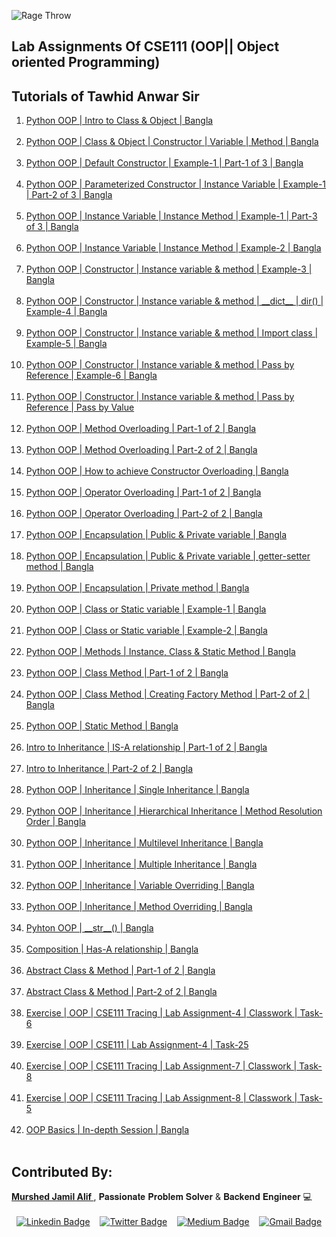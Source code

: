 
![Rage Throw](https://media1.tenor.com/m/borbYQNYXQ4AAAAd/fighting.gif)


<h2>Lab Assignments Of CSE111 (OOP|| Object oriented Programming)</h2>
<h2>Tutorials of Tawhid Anwar Sir</h2>

<ol>
    <li><a href="https://www.youtube.com/embed/lL-b3essU3I">Python OOP | Intro to Class & Object | Bangla</a></li><br>
    <li><a href="https://www.youtube.com/embed/tjwmf6yPHPw">Python OOP | Class & Object | Constructor | Variable | Method | Bangla</a></li><br>
    <li><a href="https://www.youtube.com/embed/GQ3gCBHsGF4">Python OOP | Default Constructor | Example-1 | Part-1 of 3 | Bangla</a></li><br>
    <li><a href="https://www.youtube.com/embed/wL7CBvj0VPo">Python OOP | Parameterized Constructor | Instance Variable | Example-1 | Part-2 of 3 | Bangla</a></li><br>
    <li><a href="https://www.youtube.com/embed/cKwX7pnj_08">Python OOP | Instance Variable | Instance Method | Example-1 | Part-3 of 3 | Bangla</a></li><br>
    <li><a href="https://www.youtube.com/embed/5E1JFH0-wZ8">Python OOP | Instance Variable | Instance Method | Example-2 | Bangla</a></li><br>
    <li><a href="https://www.youtube.com/embed/ezaxnqBkGKI">Python OOP | Constructor | Instance variable & method | Example-3 | Bangla</a></li><br>
    <li><a href="https://www.youtube.com/embed/LeiXhLbi7Qc">Python OOP | Constructor | Instance variable & method | __dict__ | dir() | Example-4 | Bangla</a></li><br>
    <li><a href="https://www.youtube.com/embed/fm3TzaMEzXI">Python OOP | Constructor | Instance variable & method | Import class | Example-5 | Bangla</a></li><br>
    <li><a href="https://www.youtube.com/embed/iDCp8MpoVt4">Python OOP | Constructor | Instance variable & method | Pass by Reference | Example-6 | Bangla</a></li><br>
    <li><a href="https://www.youtube.com/embed/-5kFQ0fn8N0">Python OOP | Constructor | Instance variable & method | Pass by Reference | Pass by Value</a></li><br>
    <li><a href="https://www.youtube.com/embed/IxVgFTIgbfk">Python OOP | Method Overloading | Part-1 of 2 | Bangla</a></li><br>
    <li><a href="https://www.youtube.com/embed/qNvm5AJcxGM">Python OOP | Method Overloading | Part-2 of 2 | Bangla</a></li><br>
    <li><a href="https://www.youtube.com/embed/F2mpfLL4Aos">Python OOP | How to achieve Constructor Overloading | Bangla</a></li><br>
    <li><a href="https://www.youtube.com/embed/L2vovuEndXY">Python OOP | Operator Overloading | Part-1 of 2 | Bangla</a></li><br>
    <li><a href="https://www.youtube.com/embed/UqPmd_m0NbM">Python OOP | Operator Overloading | Part-2 of 2 | Bangla</a></li><br>
    <li><a href="https://www.youtube.com/embed/nNtZN8CzyDU">Python OOP | Encapsulation | Public & Private variable | Bangla</a></li><br>
    <li><a href="https://www.youtube.com/embed/6-jL2EqtaS0">Python OOP | Encapsulation | Public & Private variable | getter-setter method | Bangla</a></li><br>
    <li><a href="https://www.youtube.com/embed/P2UbLoIoReM">Python OOP | Encapsulation | Private method | Bangla</a></li><br>
    <li><a href="https://www.youtube.com/embed/-Ia4m7KbSII">Python OOP | Class or Static variable | Example-1 | Bangla</a></li><br>
    <li><a href="https://www.youtube.com/embed/dUR5DN2CUbg">Python OOP | Class or Static variable | Example-2 | Bangla</a></li><br>
    <li><a href="https://www.youtube.com/embed/X5E5oWQ-vok">Python OOP | Methods | Instance, Class & Static Method | Bangla</a></li><br>
    <li><a href="https://www.youtube.com/embed/Ot1DKjdHx94">Python OOP | Class Method | Part-1 of 2 | Bangla</a></li><br>
    <li><a href="https://www.youtube.com/embed/0bVuyweqd68">Python OOP | Class Method | Creating Factory Method | Part-2 of 2 | Bangla</a></li><br>
    <li><a href="https://www.youtube.com/embed/7jHe2-nfegA">Python OOP | Static Method | Bangla</a></li><br>
    <li><a href="https://www.youtube.com/embed/iPaPFXh8Oqo">Intro to Inheritance | IS-A relationship | Part-1 of 2 | Bangla</a></li><br>
    <li><a href="https://www.youtube.com/embed/bpB7lSV91PY">Intro to Inheritance | Part-2 of 2 | Bangla</a></li><br>
    <li><a href="https://www.youtube.com/embed/iFOpz3SO7vc">Python OOP | Inheritance | Single Inheritance | Bangla</a></li><br>
    <li><a href="https://www.youtube.com/embed/PJ51Rj-dOmU">Python OOP | Inheritance | Hierarchical Inheritance | Method Resolution Order | Bangla</a></li><br>
    <li><a href="https://www.youtube.com/embed/wcYZ5w9J2-c">Python OOP | Inheritance | Multilevel Inheritance | Bangla</a></li><br>
    <li><a href="https://www.youtube.com/embed/fQIu5-R_IKA">Python OOP | Inheritance | Multiple Inheritance | Bangla</a></li><br>
    <li><a href="https://www.youtube.com/embed/9PIY3rC_C4Q">Python OOP | Inheritance | Variable Overriding | Bangla</a></li><br>
    <li><a href="https://www.youtube.com/embed/MzArRJvWioo">Python OOP | Inheritance | Method Overriding | Bangla</a></li><br>
    <li><a href="https://www.youtube.com/embed/1Ob2toxqFUI">Pyhton OOP | __str__() | Bangla</a></li><br>
    <li><a href="https://www.youtube.com/embed/NQ2AgvuFH9Y">Composition | Has-A relationship | Bangla</a></li><br>
    <li><a href="https://www.youtube.com/embed/aAYRuzM-a9c">Abstract Class & Method | Part-1 of 2 | Bangla</a></li><br>
    <li><a href="https://www.youtube.com/embed/hTs_4VMmNVU">Abstract Class & Method | Part-2 of 2 | Bangla</a></li><br>
    <li><a href="https://www.youtube.com/embed/RCtCw4IQNAg">Exercise | OOP | CSE111 Tracing | Lab Assignment-4 | Classwork | Task-6</a></li><br>
    <li><a href="https://www.youtube.com/embed/Ohech5aJVEY">Exercise | OOP | CSE111 | Lab Assignment-4 | Task-25</a></li><br>
    <li><a href="https://www.youtube.com/embed/W9aMfkH2JcQ">Exercise | OOP | CSE111 Tracing | Lab Assignment-7 | Classwork | Task-8</a></li><br>
    <li><a href="https://www.youtube.com/embed/bTNAOmZ9hcs">Exercise | OOP | CSE111 Tracing | Lab Assignment-8 | Classwork | Task-5</a></li><br>
    <li><a href="https://www.youtube.com/embed/rUl-54c464o">OOP Basics | In-depth Session | Bangla</a></li><br>
</ol>

<h2>Contributed By:</h2>
<a © href="https://github.com/murshedjamilalif"><b> Murshed Jamil Alif </b></a> <a>, 𝐏𝐚𝐬𝐬𝐢𝐨𝐧𝐚𝐭𝐞 𝐏𝐫𝐨𝐛𝐥𝐞𝐦 𝐒𝐨𝐥𝐯𝐞𝐫 & 𝐁𝐚𝐜𝐤𝐞𝐧𝐝 𝐄𝐧𝐠𝐢𝐧𝐞𝐞𝐫 💻</a>
<br>
<br>
<div style="display: flex; justify-content: space-around;">
  <a href="https://www.linkedin.com/in/murshed-jamil-alif/" rel="nofollow">
        <img src="https://img.shields.io/badge/murshedjamilalif-blue?style=flat-square&logo=Linkedin&logoColor=white&link=https://www.linkedin.com/in/murshed-jamil-alif/" alt="Linkedin Badge">
  </a>

  <a href="https://twitter.com/@murshed_jamil" rel="nofollow">
        <img src="https://img.shields.io/badge/-@murshed_jamil-1ca0f1?style=flat-square&labelColor=1ca0f1&logo=twitter&logoColor=white&link=https://twitter.com/@murshed_jamil" alt="Twitter Badge">
  </a>

  <a href="https://medium.com/@murshedjamilalif" rel="nofollow">
        <img src="https://img.shields.io/badge/-@murshedjamilalif-03a57a?style=flat-square&labelColor=000000&logo=Medium&link=https://medium.com/@murshedjamilalif/" alt="Medium Badge">
  </a>

  <a href="mailto:murshedjamilalif@gmail.com">
        <img src="https://img.shields.io/badge/-murshedjamilalif@gmail.com-c14438?style=flat-square&logo=Gmail&logoColor=white&link=mailto:murshedjamilalif@gmail.com" alt="Gmail Badge">
  </a>
</div>


